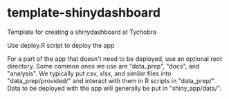 # template-shinydashboard
Template for creating a shinydashboard at Tychobra

Use deploy.R script to deploy the app

For a part of the app that doesn't need to be deployed, use an optional root directory.
Some common ones we use are "data_prep", "docs", and "analysis". We typically put csv, xlsx, and similar
files into "data_prep/provided/" and interact with them in R scripts in "data_prep/". Data to be deployed
with the app will generally be put in "shiny_app/data/".
